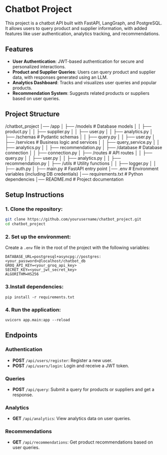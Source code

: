 # Chatbot Project

This project is a chatbot API built with FastAPI, LangGraph, and PostgreSQL. It allows users to query product and supplier information, with added features like user authentication, analytics tracking, and recommendations.

## Features

- **User Authentication**: JWT-based authentication for secure and personalized interactions.
- **Product and Supplier Queries**: Users can query product and supplier data, with responses generated using an LLM.
- **Analytics Dashboard**: Tracks and visualizes user queries and popular products.
- **Recommendation System**: Suggests related products or suppliers based on user queries.

## Project Structure

/chatbot_project
│── /app
│ ├── /models # Database models
│ │ ├── product.py
│ │ ├── supplier.py
│ │ ├── user.py
│ │ ├── analytics.py
│ ├── /schemas # Pydantic schemas
│ │ ├── query.py
│ │ ├── user.py
│ ├── /services # Business logic and services
│ │ ├── query_service.py
│ │ ├── analytics.py
│ │ ├── recommendation.py
│ ├── /database # Database connection
│ │ ├── connection.py
│ ├── /routes # API routes
│ │ ├── query.py
│ │ ├── user.py
│ │ ├── analytics.py
│ │ ├── recommendation.py
│ ├── /utils # Utility functions
│ │ ├── logger.py
│ │ ├── auth.py
│ ├── main.py # FastAPI entry point
│── .env # Environment variables (including DB credentials)
│── requirements.txt # Python dependencies
│── README.md # Project documentation



## Setup Instructions

### 1. Clone the repository:

```bash
git clone https://github.com/yourusername/chatbot_project.git
cd chatbot_project
```

### 2. Set up the environment:

Create a `.env` file in the root of the project with the following variables:

```
DATABASE_URL=postgresql+asyncpg://postgres:<your_password>@localhost/chatbot_db
GROQ_API_KEY=<your_groq_api_key>
SECRET_KEY=<your_jwt_secret_key>
ALGORITHM=HS256
```

### 3.Install dependencies:

```
pip install -r requirements.txt

```

### 4. Run the application:

```
uvicorn app.main:app --reload

```


## Endpoints

### Authentication

* **POST** `/api/users/register`: Register a new user.
* **POST** `/api/users/login`: Login and receive a JWT token.

### Queries

* **POST** `/api/query`: Submit a query for products or suppliers and get a response.

### Analytics

* **GET** `/api/analytics`: View analytics data on user queries.

### Recommendations

* **GET** `/api/recommendations`: Get product recommendations based on user queries.
